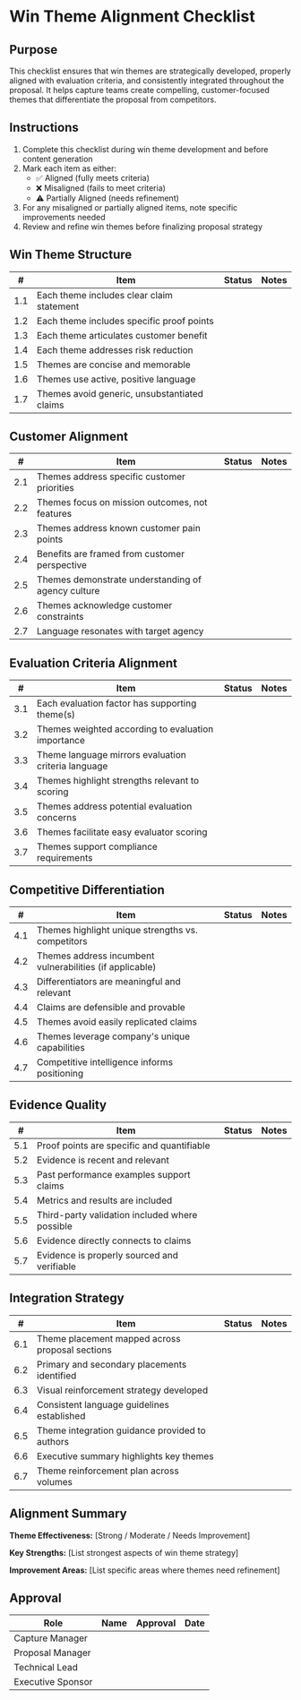 # Win Theme Alignment Checklist

## Purpose

This checklist ensures that win themes are strategically developed, properly aligned with evaluation criteria, and consistently integrated throughout the proposal. It helps capture teams create compelling, customer-focused themes that differentiate the proposal from competitors.

## Instructions

1. Complete this checklist during win theme development and before content generation
2. Mark each item as either:
   - ✅ Aligned (fully meets criteria)
   - ❌ Misaligned (fails to meet criteria)
   - ⚠️ Partially Aligned (needs refinement)
3. For any misaligned or partially aligned items, note specific improvements needed
4. Review and refine win themes before finalizing proposal strategy

## Win Theme Structure

| #   | Item                                         | Status | Notes |
| --- | -------------------------------------------- | ------ | ----- |
| 1.1 | Each theme includes clear claim statement    |        |       |
| 1.2 | Each theme includes specific proof points    |        |       |
| 1.3 | Each theme articulates customer benefit      |        |       |
| 1.4 | Each theme addresses risk reduction          |        |       |
| 1.5 | Themes are concise and memorable             |        |       |
| 1.6 | Themes use active, positive language         |        |       |
| 1.7 | Themes avoid generic, unsubstantiated claims |        |       |

## Customer Alignment

| #   | Item                                               | Status | Notes |
| --- | -------------------------------------------------- | ------ | ----- |
| 2.1 | Themes address specific customer priorities        |        |       |
| 2.2 | Themes focus on mission outcomes, not features     |        |       |
| 2.3 | Themes address known customer pain points          |        |       |
| 2.4 | Benefits are framed from customer perspective      |        |       |
| 2.5 | Themes demonstrate understanding of agency culture |        |       |
| 2.6 | Themes acknowledge customer constraints            |        |       |
| 2.7 | Language resonates with target agency              |        |       |

## Evaluation Criteria Alignment

| #   | Item                                                | Status | Notes |
| --- | --------------------------------------------------- | ------ | ----- |
| 3.1 | Each evaluation factor has supporting theme(s)      |        |       |
| 3.2 | Themes weighted according to evaluation importance  |        |       |
| 3.3 | Theme language mirrors evaluation criteria language |        |       |
| 3.4 | Themes highlight strengths relevant to scoring      |        |       |
| 3.5 | Themes address potential evaluation concerns        |        |       |
| 3.6 | Themes facilitate easy evaluator scoring            |        |       |
| 3.7 | Themes support compliance requirements              |        |       |

## Competitive Differentiation

| #   | Item                                                     | Status | Notes |
| --- | -------------------------------------------------------- | ------ | ----- |
| 4.1 | Themes highlight unique strengths vs. competitors        |        |       |
| 4.2 | Themes address incumbent vulnerabilities (if applicable) |        |       |
| 4.3 | Differentiators are meaningful and relevant              |        |       |
| 4.4 | Claims are defensible and provable                       |        |       |
| 4.5 | Themes avoid easily replicated claims                    |        |       |
| 4.6 | Themes leverage company's unique capabilities            |        |       |
| 4.7 | Competitive intelligence informs positioning             |        |       |

## Evidence Quality

| #   | Item                                           | Status | Notes |
| --- | ---------------------------------------------- | ------ | ----- |
| 5.1 | Proof points are specific and quantifiable     |        |       |
| 5.2 | Evidence is recent and relevant                |        |       |
| 5.3 | Past performance examples support claims       |        |       |
| 5.4 | Metrics and results are included               |        |       |
| 5.5 | Third-party validation included where possible |        |       |
| 5.6 | Evidence directly connects to claims           |        |       |
| 5.7 | Evidence is properly sourced and verifiable    |        |       |

## Integration Strategy

| #   | Item                                            | Status | Notes |
| --- | ----------------------------------------------- | ------ | ----- |
| 6.1 | Theme placement mapped across proposal sections |        |       |
| 6.2 | Primary and secondary placements identified     |        |       |
| 6.3 | Visual reinforcement strategy developed         |        |       |
| 6.4 | Consistent language guidelines established      |        |       |
| 6.5 | Theme integration guidance provided to authors  |        |       |
| 6.6 | Executive summary highlights key themes         |        |       |
| 6.7 | Theme reinforcement plan across volumes         |        |       |

## Alignment Summary

**Theme Effectiveness:** [Strong / Moderate / Needs Improvement]

**Key Strengths:**
[List strongest aspects of win theme strategy]

**Improvement Areas:**
[List specific areas where themes need refinement]

## Approval

| Role              | Name | Approval | Date |
| ----------------- | ---- | -------- | ---- |
| Capture Manager   |      |          |      |
| Proposal Manager  |      |          |      |
| Technical Lead    |      |          |      |
| Executive Sponsor |      |          |      |
